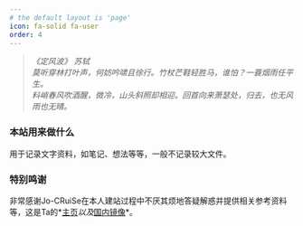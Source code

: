 ```yaml
---
# the default layout is 'page'
icon: fa-solid fa-user
order: 4
---
```

> *《定风波》 苏轼*  
> *莫听穿林打叶声，何妨吟啸且徐行。竹杖芒鞋轻胜马，谁怕？一蓑烟雨任平生。*  
> *料峭春风吹酒醒，微冷，山头斜照却相迎。回首向来萧瑟处，归去，也无风雨也无晴。*

### 本站用来做什么

用于记录文字资料，如笔记、想法等等，一般不记录较大文件。

### 特别鸣谢

非常感谢Jo-CRuiSe在本人建站过程中不厌其烦地答疑解惑并提供相关参考资料等，这是Ta的*[主页](https://jo-cruise.github.io/)*以及*[国内镜像](https://jo-cruise.gitee.io/)*。